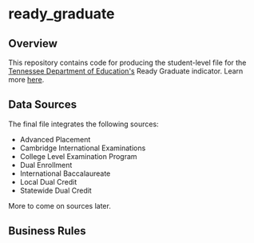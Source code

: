 # ready_graduate

## Overview
This repository contains code for producing the student-level file for the [Tennessee Department of Education's](https://tn.gov/education) Ready Graduate indicator. Learn more [here](https://www.tn.gov/education/career-and-technical-education.html).

## Data Sources
The final file integrates the following sources:
- Advanced Placement
- Cambridge International Examinations
- College Level Examination Program
- Dual Enrollment
- International Baccalaureate
- Local Dual Credit
- Statewide Dual Credit

More to come on sources later.

## Business Rules
